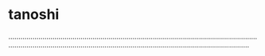# tanoshi
....................................................................................................................................................................................................................................................